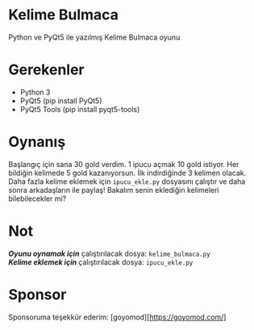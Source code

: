 # Kelime Bulmaca
Python ve PyQt5 ile yazılmış Kelime Bulmaca oyunu

# Gerekenler
- Python 3
- PyQt5 (pip install PyQt5)
- PyQt5 Tools (pip install pyqt5-tools)

# Oynanış
Başlangıç için sana 30 gold verdim. 1 ipucu açmak 10 gold istiyor. Her bildiğin kelimede 5 gold kazanıyorsun. İlk indirdiğinde 3 kelimen olacak. Daha fazla kelime eklemek için `ipucu_ekle.py` dosyasını çalıştır ve daha sonra arkadaşların ile paylaş! Bakalım senin eklediğin kelimeleri bilebilecekler mi?

# Not
***Oyunu oynamak için*** çalıştırılacak dosya: `kelime_bulmaca.py`
<br/>
***Kelime eklemek için*** çalıştırılacak dosya:  `ipucu_ekle.py`
# Sponsor
Sponsoruma teşekkür ederim:
[goyomod][https://goyomod.com/]
